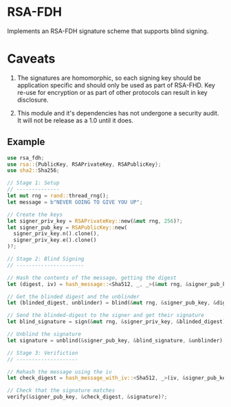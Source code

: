 
RSA-FDH
=======

Implements an RSA-FDH signature scheme that supports blind signing.

# Caveats

1. The signatures are homomorphic, so each signing key should be application specific and should only be used as part of RSA-FHD. Key re-use for encryption or as part of other protocols can result in key disclosure. 

2. This module and it's dependencies has not undergone a security audit. It will not be release as a 1.0 until it does.

Example
-------

```rust
use rsa_fdh;
use rsa::{PublicKey, RSAPrivateKey, RSAPublicKey};
use sha2::Sha256;

// Stage 1: Setup
// --------------
let mut rng = rand::thread_rng();
let message = b"NEVER GOING TO GIVE YOU UP";

// Create the keys
let signer_priv_key = RSAPrivateKey::new(&mut rng, 256)?;
let signer_pub_key = RSAPublicKey::new(
  signer_priv_key.n().clone(), 
  signer_priv_key.e().clone()
)?;

// Stage 2: Blind Signing
// ----------------------

// Hash the contents of the message, getting the digest
let (digest, iv) = hash_message::<Sha512, _, _>(&mut rng, &signer_pub_key, message)?;

// Get the blinded digest and the unblinder
let (blinded_digest, unblinder) = blind(&mut rng, &signer_pub_key, &digest);

// Send the blinded-digest to the signer and get their signature
let blind_signature = sign(&mut rng, &signer_priv_key, &blinded_digest)?;

// Unblind the signature
let signature = unblind(&signer_pub_key, &blind_signature, &unblinder);

// Stage 3: Verifiction
// --------------------

// Rehash the message using the iv
let check_digest = hash_message_with_iv::<Sha512, _>(iv, &signer_pub_key, message);

// Check that the signature matches
verify(&signer_pub_key, &check_digest, &signature)?;
```